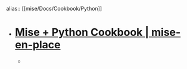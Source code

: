 alias:: [[mise/Docs/Cookbook/Python]]

- # [Mise + Python Cookbook | mise-en-place](https://mise.jdx.dev/mise-cookbook/python.html)
	-